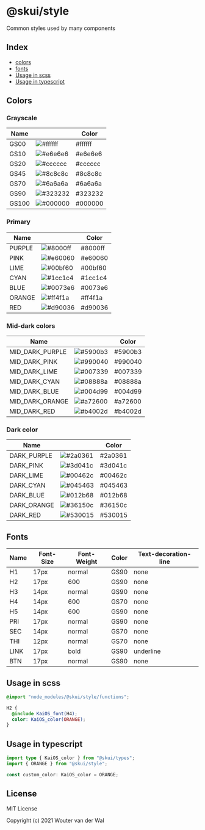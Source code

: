 # @skui/style

Common styles used by many components

## Index

- [colors](#colors)
- [fonts](#fonts)
- [Usage in scss](#usage-in-scss)
- [Usage in typescript](#usage-in-typescript)

## Colors

### Grayscale

| Name  |                                                                 | Color   |
| ----- | --------------------------------------------------------------- | ------- |
| GS00  | ![#ffffff](https://via.placeholder.com/15/ffffff/000000?text=+) | #ffffff |
| GS10  | ![#e6e6e6](https://via.placeholder.com/15/e6e6e6/000000?text=+) | #e6e6e6 |
| GS20  | ![#cccccc](https://via.placeholder.com/15/cccccc/000000?text=+) | #cccccc |
| GS45  | ![#8c8c8c](https://via.placeholder.com/15/8c8c8c/000000?text=+) | #8c8c8c |
| GS70  | ![#6a6a6a](https://via.placeholder.com/15/6a6a6a/000000?text=+) | #6a6a6a |
| GS90  | ![#323232](https://via.placeholder.com/15/323232/000000?text=+) | #323232 |
| GS100 | ![#000000](https://via.placeholder.com/15/000000/000000?text=+) | #000000 |

### Primary

| Name   |                                                                 | Color   |
| ------ | --------------------------------------------------------------- | ------- |
| PURPLE | ![#8000ff](https://via.placeholder.com/15/8000ff/000000?text=+) | #8000ff |
| PINK   | ![#e60060](https://via.placeholder.com/15/e60060/000000?text=+) | #e60060 |
| LIME   | ![#00bf60](https://via.placeholder.com/15/00bf60/000000?text=+) | #00bf60 |
| CYAN   | ![#1cc1c4](https://via.placeholder.com/15/1cc1c4/000000?text=+) | #1cc1c4 |
| BLUE   | ![#0073e6](https://via.placeholder.com/15/0073e6/000000?text=+) | #0073e6 |
| ORANGE | ![#ff4f1a](https://via.placeholder.com/15/ff4f1a/000000?text=+) | #ff4f1a |
| RED    | ![#d90036](https://via.placeholder.com/15/d90036/000000?text=+) | #d90036 |

### Mid-dark colors

| Name            |                                                                 | Color   |
| --------------- | --------------------------------------------------------------- | ------- |
| MID_DARK_PURPLE | ![#5900b3](https://via.placeholder.com/15/5900b3/000000?text=+) | #5900b3 |
| MID_DARK_PINK   | ![#990040](https://via.placeholder.com/15/990040/000000?text=+) | #990040 |
| MID_DARK_LIME   | ![#007339](https://via.placeholder.com/15/007339/000000?text=+) | #007339 |
| MID_DARK_CYAN   | ![#08888a](https://via.placeholder.com/15/08888a/000000?text=+) | #08888a |
| MID_DARK_BLUE   | ![#004d99](https://via.placeholder.com/15/004d99/000000?text=+) | #004d99 |
| MID_DARK_ORANGE | ![#a72600](https://via.placeholder.com/15/a72600/000000?text=+) | #a72600 |
| MID_DARK_RED    | ![#b4002d](https://via.placeholder.com/15/b4002d/000000?text=+) | #b4002d |

### Dark color

| Name        |                                                                 | Color   |
| ----------- | --------------------------------------------------------------- | ------- |
| DARK_PURPLE | ![#2a0361](https://via.placeholder.com/15/2a0361/000000?text=+) | #2a0361 |
| DARK_PINK   | ![#3d041c](https://via.placeholder.com/15/3d041c/000000?text=+) | #3d041c |
| DARK_LIME   | ![#00462c](https://via.placeholder.com/15/00462c/000000?text=+) | #00462c |
| DARK_CYAN   | ![#045463](https://via.placeholder.com/15/045463/000000?text=+) | #045463 |
| DARK_BLUE   | ![#012b68](https://via.placeholder.com/15/012b68/000000?text=+) | #012b68 |
| DARK_ORANGE | ![#36150c](https://via.placeholder.com/15/36150c/000000?text=+) | #36150c |
| DARK_RED    | ![#530015](https://via.placeholder.com/15/530015/000000?text=+) | #530015 |

## Fonts

| Name | Font-Size | Font-Weight | Color | Text-decoration-line |
| ---- | --------- | ----------- | ----- | -------------------- |
| H1   | 17px      | normal      | GS90  | none                 |
| H2   | 17px      | 600         | GS90  | none                 |
| H3   | 14px      | normal      | GS90  | none                 |
| H4   | 14px      | 600         | GS70  | none                 |
| H5   | 14px      | 600         | GS90  | none                 |
| PRI  | 17px      | normal      | GS90  | none                 |
| SEC  | 14px      | normal      | GS70  | none                 |
| THI  | 12px      | normal      | GS70  | none                 |
| LINK | 17px      | bold        | GS90  | underline            |
| BTN  | 17px      | normal      | GS90  | none                 |

## Usage in scss

```scss
@import "node_modules/@skui/style/functions";

H2 {
  @include KaiOS_font(H4);
  color: KaiOS_color(ORANGE);
}
```

## Usage in typescript

```typescript
import type { KaiOS_color } from "@skui/types";
import { ORANGE } from "@skui/style";

const custom_color: KaiOS_color = ORANGE;
```

## License

MIT License

Copyright (c) 2021 Wouter van der Wal

